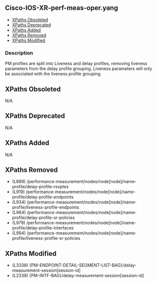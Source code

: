 ## Cisco-IOS-XR-perf-meas-oper.yang

- [XPaths Obsoleted](#xpaths-obsoleted)
- [XPaths Deprecated](#xpaths-deprecated)
- [XPaths Added](#xpaths-added)
- [XPaths Removed](#xpaths-removed)
- [XPaths Modified](#xpaths-modified)

### Description

PM profiles are split into Liveness and delay profiles, removing liveness parameters from the delay profile grouping. Liveness parameters will only be associated with the liveness profile grouping.

## XPaths Obsoleted

N/A

## XPaths Deprecated

N/A

## XPaths Added

N/A

## XPaths Removed

- (L889)	/performance-measurement/nodes/node[node]/name-profile/delay-profile-rsvptes
- (L919)	/performance-measurement/nodes/node[node]/name-profile/delay-profile-endpoints
- (L934)	/performance-measurement/nodes/node[node]/name-profile/liveness-profile-endpoints
- (L964)	/performance-measurement/nodes/node[node]/name-profile/delay-profile-sr-policies
- (L979)	/performance-measurement/nodes/node[node]/name-profile/delay-profile-interfaces
- (L994)	/performance-measurement/nodes/node[node]/name-profile/liveness-profile-sr-policies

## XPaths Modified

- (L3338)	{PM-ENDPOINT-DETAIL-SEGMENT-LIST-BAG}/delay-measurement-session[session-id]
- (L2338)	{PM-INTF-BAG}/delay-measurement-session[session-id]

